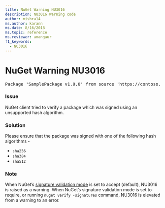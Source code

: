 ```yaml
---
title: NuGet Warning NU3016
description: NU3016 Warning code
author: mishra14
ms.author: karann
ms.date: 8/16/2018
ms.topic: reference
ms.reviewer: anangaur
f1_keywords: 
  - NU3016
---
```


# NuGet Warning NU3016

<pre>Package 'SamplePackage v1.0.0' from source 'https://contoso.com/index.json': The package hash uses an unsupported hash algorithm.</pre>

### Issue

NuGet client tried to verify a package which was signed using an unsupported hash algorithm.


### Solution

Please ensure that the package was signed  with one of the following hash algorithms - 
* `sha256`
* `sha384`
* `sha512`


### Note

When NuGet’s [signature validation mode](https://docs.microsoft.com/en-us/nuget/consume-packages/installing-signed-packages#configure-package-signature-requirements) is set to accept (default), NU3016 is raised as a warning.
When NuGet’s signature validation mode is set to require, or running `nuget verify -signatures` command, NU3016 is elevated from a warning to an error. 